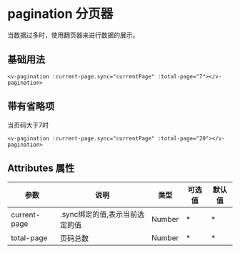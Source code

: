 # pagination 分页器

当数据过多时，使用翻页器来进行数据的展示。

## 基础用法

<ClientOnly>
  <pagination/>
</ClientOnly>

```vue
<v-pagination :current-page.sync="currentPage" :total-page="7"></v-pagination>
```

## 带有省略项

当页码大于7时

<ClientOnly>
  <pagination-dot/>
</ClientOnly>

```vue
<v-pagination :current-page.sync="currentPage" :total-page="20"></v-pagination>
```

## Attributes 属性

参数|说明|类型|可选值|默认值|
-|-|-|-|-|
current-page|.sync绑定的值,表示当前选定的值|Number|*|*|
total-page|页码总数|Number|*|*|

